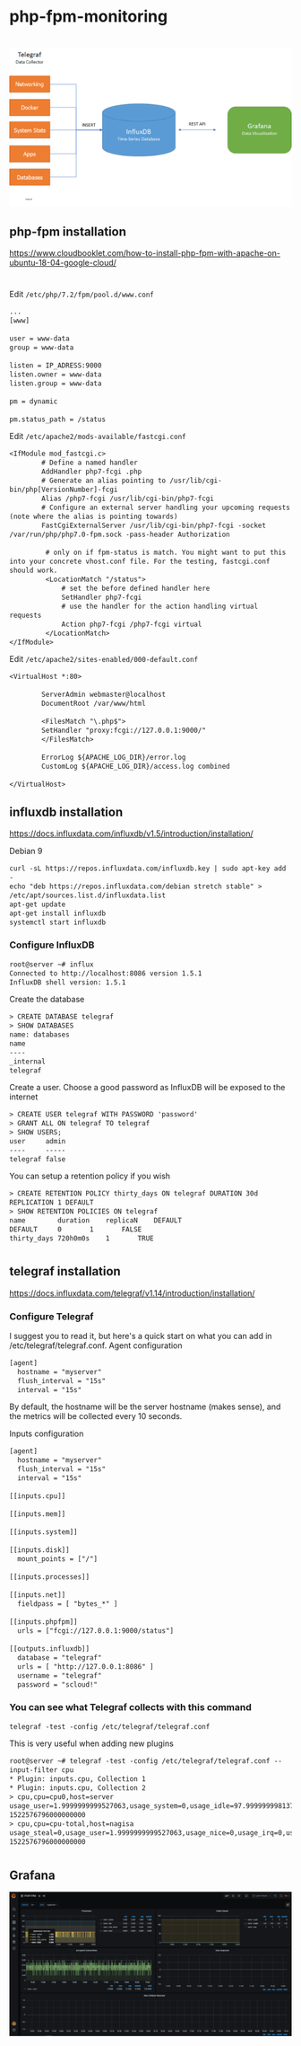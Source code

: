 # php-fpm-monitoring
#
![](php-fpm.png)

## php-fpm installation

https://www.cloudbooklet.com/how-to-install-php-fpm-with-apache-on-ubuntu-18-04-google-cloud/
#
Edit `/etc/php/7.2/fpm/pool.d/www.conf`
```hcl
...
[www]

user = www-data
group = www-data

listen = IP_ADRESS:9000
listen.owner = www-data
listen.group = www-data

pm = dynamic

pm.status_path = /status

```

Edit `/etc/apache2/mods-available/fastcgi.conf`

```hcl
<IfModule mod_fastcgi.c>
        # Define a named handler
        AddHandler php7-fcgi .php
        # Generate an alias pointing to /usr/lib/cgi-bin/php[VersionNumber]-fcgi
        Alias /php7-fcgi /usr/lib/cgi-bin/php7-fcgi
        # Configure an external server handling your upcoming requests (note where the alias is pointing towards)
        FastCgiExternalServer /usr/lib/cgi-bin/php7-fcgi -socket /var/run/php/php7.0-fpm.sock -pass-header Authorization

         # only on if fpm-status is match. You might want to put this into your concrete vhost.conf file. For the testing, fastcgi.conf should work.
         <LocationMatch "/status">
             # set the before defined handler here
             SetHandler php7-fcgi
             # use the handler for the action handling virtual requests
             Action php7-fcgi /php7-fcgi virtual
         </LocationMatch>
</IfModule>

```
Edit `/etc/apache2/sites-enabled/000-default.conf`

```hcl
<VirtualHost *:80>
        
        ServerAdmin webmaster@localhost
        DocumentRoot /var/www/html

        <FilesMatch "\.php$">
        SetHandler "proxy:fcgi://127.0.0.1:9000/"
        </FilesMatch>

        ErrorLog ${APACHE_LOG_DIR}/error.log
        CustomLog ${APACHE_LOG_DIR}/access.log combined
       
</VirtualHost>

```


## influxdb installation 
https://docs.influxdata.com/influxdb/v1.5/introduction/installation/

Debian 9
```hcl
curl -sL https://repos.influxdata.com/influxdb.key | sudo apt-key add -
echo "deb https://repos.influxdata.com/debian stretch stable" > /etc/apt/sources.list.d/influxdata.list
apt-get update
apt-get install influxdb
systemctl start influxdb
```
### Configure InfluxDB
```hcl
root@server ~# influx
Connected to http://localhost:8086 version 1.5.1
InfluxDB shell version: 1.5.1
```
Create the database
```hcl
> CREATE DATABASE telegraf
> SHOW DATABASES
name: databases
name
----
_internal
telegraf
```
Create a user. Choose a good password as InfluxDB will be exposed to the internet
```hcl
> CREATE USER telegraf WITH PASSWORD 'password'
> GRANT ALL ON telegraf TO telegraf
> SHOW USERS;
user     admin
----     -----
telegraf false
```
You can setup a retention policy if you wish

```hcl
> CREATE RETENTION POLICY thirty_days ON telegraf DURATION 30d REPLICATION 1 DEFAULT
> SHOW RETENTION POLICIES ON telegraf
name		duration	replicaN	DEFAULT
DEFAULT		0		1		FALSE
thirty_days	720h0m0s	1		TRUE
```
#
## telegraf installation 
https://docs.influxdata.com/telegraf/v1.14/introduction/installation/

### Configure Telegraf

I suggest you to read it, but here's a quick start on what you can add in /etc/telegraf/telegraf.conf.
Agent configuration
```hcl
[agent]
  hostname = "myserver"
  flush_interval = "15s"
  interval = "15s"
```
By default, the hostname will be the server hostname (makes sense), and the metrics will be collected every 10 seconds.

Inputs configuration

```hcl
[agent]
  hostname = "myserver"
  flush_interval = "15s"
  interval = "15s"

[[inputs.cpu]]

[[inputs.mem]]

[[inputs.system]]

[[inputs.disk]]
  mount_points = ["/"]

[[inputs.processes]]

[[inputs.net]]
  fieldpass = [ "bytes_*" ]
  
[[inputs.phpfpm]]
  urls = ["fcgi://127.0.0.1:9000/status"]
  
[[outputs.influxdb]]
  database = "telegraf"
  urls = [ "http://127.0.0.1:8086" ]
  username = "telegraf"
  password = "scloud!"

```
### You can see what Telegraf collects with this command
```hcl
telegraf -test -config /etc/telegraf/telegraf.conf
```

This is very useful when adding new plugins
```hcl
root@server ~# telegraf -test -config /etc/telegraf/telegraf.conf --input-filter cpu
* Plugin: inputs.cpu, Collection 1
* Plugin: inputs.cpu, Collection 2
> cpu,cpu=cpu0,host=server usage_user=1.9999999999527063,usage_system=0,usage_idle=97.99999999813735,usage_iowait=0,usage_steal=0,usage_guest=0,usage_nice=0,usage_irq=0,usage_softirq=0,usage_guest_nice=0 1522576796000000000
> cpu,cpu=cpu-total,host=nagisa usage_steal=0,usage_user=1.9999999999527063,usage_nice=0,usage_irq=0,usage_softirq=0,usage_guest=0,usage_guest_nice=0,usage_system=0,usage_idle=97.99999999813735,usage_iowait=0 1522576796000000000
```
#
## Grafana
![](grafana-php.PNG)

